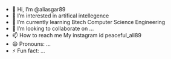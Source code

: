 - 👋 Hi, I’m @aliasgar89
- 👀 I’m interested in artifical intellegence
- 🌱 I’m currently learning Btech Computer Science Engineering
- 💞️ I’m looking to collaborate on ...
- 📫 How to reach me My instagram id peaceful_ali89
- 😄 Pronouns: ...
- ⚡ Fun fact: ...

<!---
aliasgar89/aliasgar89 is a ✨ special ✨ repository because its `README.md` (this file) appears on your GitHub profile.
You can click the Preview link to take a look at your changes.
--->
